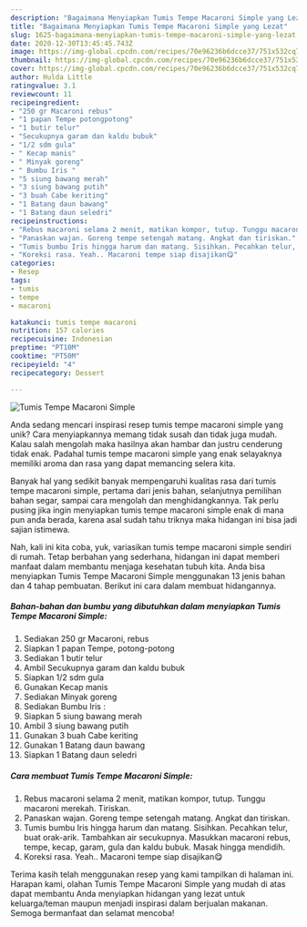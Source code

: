 ```yaml
---
description: "Bagaimana Menyiapkan Tumis Tempe Macaroni Simple yang Lezat"
title: "Bagaimana Menyiapkan Tumis Tempe Macaroni Simple yang Lezat"
slug: 1625-bagaimana-menyiapkan-tumis-tempe-macaroni-simple-yang-lezat
date: 2020-12-30T13:45:45.743Z
image: https://img-global.cpcdn.com/recipes/70e96236b6dcce37/751x532cq70/tumis-tempe-macaroni-simple-foto-resep-utama.jpg
thumbnail: https://img-global.cpcdn.com/recipes/70e96236b6dcce37/751x532cq70/tumis-tempe-macaroni-simple-foto-resep-utama.jpg
cover: https://img-global.cpcdn.com/recipes/70e96236b6dcce37/751x532cq70/tumis-tempe-macaroni-simple-foto-resep-utama.jpg
author: Hulda Little
ratingvalue: 3.1
reviewcount: 11
recipeingredient:
- "250 gr Macaroni rebus"
- "1 papan Tempe potongpotong"
- "1 butir telur"
- "Secukupnya garam dan kaldu bubuk"
- "1/2 sdm gula"
- " Kecap manis"
- " Minyak goreng"
- " Bumbu Iris "
- "5 siung bawang merah"
- "3 siung bawang putih"
- "3 buah Cabe keriting"
- "1 Batang daun bawang"
- "1 Batang daun seledri"
recipeinstructions:
- "Rebus macaroni selama 2 menit, matikan kompor, tutup. Tunggu macaroni merekah. Tiriskan."
- "Panaskan wajan. Goreng tempe setengah matang. Angkat dan tiriskan."
- "Tumis bumbu Iris hingga harum dan matang. Sisihkan. Pecahkan telur, buat orak-arik. Tambahkan air secukupnya. Masukkan macaroni rebus, tempe, kecap, garam, gula dan kaldu bubuk. Masak hingga mendidih."
- "Koreksi rasa. Yeah.. Macaroni tempe siap disajikan😋"
categories:
- Resep
tags:
- tumis
- tempe
- macaroni

katakunci: tumis tempe macaroni 
nutrition: 157 calories
recipecuisine: Indonesian
preptime: "PT10M"
cooktime: "PT50M"
recipeyield: "4"
recipecategory: Dessert

---
```



![Tumis Tempe Macaroni Simple](https://img-global.cpcdn.com/recipes/70e96236b6dcce37/751x532cq70/tumis-tempe-macaroni-simple-foto-resep-utama.jpg)

Anda sedang mencari inspirasi resep tumis tempe macaroni simple yang unik? Cara menyiapkannya memang tidak susah dan tidak juga mudah. Kalau salah mengolah maka hasilnya akan hambar dan justru cenderung tidak enak. Padahal tumis tempe macaroni simple yang enak selayaknya memiliki aroma dan rasa yang dapat memancing selera kita.

Banyak hal yang sedikit banyak mempengaruhi kualitas rasa dari tumis tempe macaroni simple, pertama dari jenis bahan, selanjutnya pemilihan bahan segar, sampai cara mengolah dan menghidangkannya. Tak perlu pusing jika ingin menyiapkan tumis tempe macaroni simple enak di mana pun anda berada, karena asal sudah tahu triknya maka hidangan ini bisa jadi sajian istimewa.




Nah, kali ini kita coba, yuk, variasikan tumis tempe macaroni simple sendiri di rumah. Tetap berbahan yang sederhana, hidangan ini dapat memberi manfaat dalam membantu menjaga kesehatan tubuh kita. Anda bisa menyiapkan Tumis Tempe Macaroni Simple menggunakan 13 jenis bahan dan 4 tahap pembuatan. Berikut ini cara dalam membuat hidangannya.

<!--inarticleads1-->

##### Bahan-bahan dan bumbu yang dibutuhkan dalam menyiapkan Tumis Tempe Macaroni Simple:

1. Sediakan 250 gr Macaroni, rebus
1. Siapkan 1 papan Tempe, potong-potong
1. Sediakan 1 butir telur
1. Ambil Secukupnya garam dan kaldu bubuk
1. Siapkan 1/2 sdm gula
1. Gunakan  Kecap manis
1. Sediakan  Minyak goreng
1. Sediakan  Bumbu Iris :
1. Siapkan 5 siung bawang merah
1. Ambil 3 siung bawang putih
1. Gunakan 3 buah Cabe keriting
1. Gunakan 1 Batang daun bawang
1. Siapkan 1 Batang daun seledri




<!--inarticleads2-->

##### Cara membuat Tumis Tempe Macaroni Simple:

1. Rebus macaroni selama 2 menit, matikan kompor, tutup. Tunggu macaroni merekah. Tiriskan.
1. Panaskan wajan. Goreng tempe setengah matang. Angkat dan tiriskan.
1. Tumis bumbu Iris hingga harum dan matang. Sisihkan. Pecahkan telur, buat orak-arik. Tambahkan air secukupnya. Masukkan macaroni rebus, tempe, kecap, garam, gula dan kaldu bubuk. Masak hingga mendidih.
1. Koreksi rasa. Yeah.. Macaroni tempe siap disajikan😋




Terima kasih telah menggunakan resep yang kami tampilkan di halaman ini. Harapan kami, olahan Tumis Tempe Macaroni Simple yang mudah di atas dapat membantu Anda menyiapkan hidangan yang lezat untuk keluarga/teman maupun menjadi inspirasi dalam berjualan makanan. Semoga bermanfaat dan selamat mencoba!
